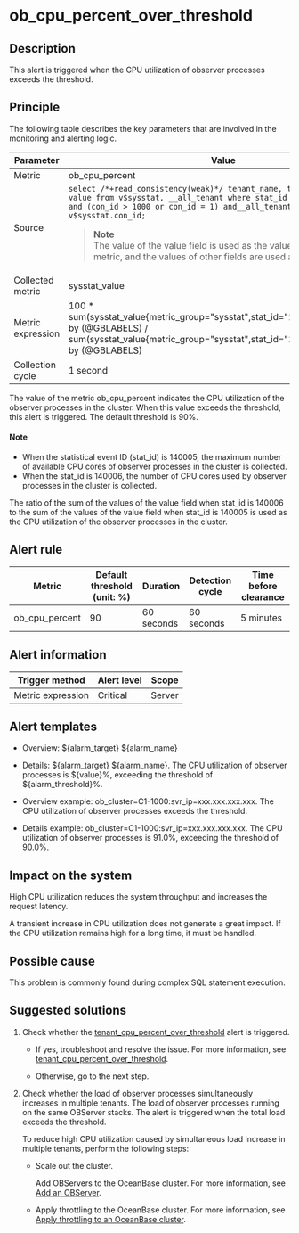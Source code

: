 ob_cpu_percent_over_threshold
==================================================

**Description**
------------------------------------

This alert is triggered when the CPU utilization of observer processes exceeds the threshold.

Principle
------------------------------

The following table describes the key parameters that are involved in the monitoring and alerting logic.

|     Parameter     |                                                                                                                                                                                                            Value                                                                                                                                                                                                             |
|-------------------|------------------------------------------------------------------------------------------------------------------------------------------------------------------------------------------------------------------------------------------------------------------------------------------------------------------------------------------------------------------------------------------------------------------------------|
| Metric            | ob_cpu_percent                                                                                                                                                                                                                                                                                                                                                                                                               |
| Source            | ```select /*+read_consistency(weak)*/ tenant_name, tenant_id, stat_id, value from v$sysstat, __all_tenant where stat_id IN (140005, 140006) and (con_id > 1000 or con_id = 1) and__all_tenant.tenant_id = v$sysstat.con_id;``` <blockquote>  **Note** <br>  The value of the value field is used as the value of the collected metric, and the values of other fields are used as labels.</blockquote> |
| Collected metric  | sysstat_value                                                                                                                                                                                                                                                                                                                                                                                                                |
| Metric expression | 100 \* sum(sysstat_value{metric_group="sysstat",stat_id="140006",@LABELS}) by (@GBLABELS) / sum(sysstat_value{metric_group="sysstat",stat_id="140005",@LABELS}) by (@GBLABELS)                                                                                                                                                                                                                                               |
| Collection cycle  | 1 second                                                                                                                                                                                                                                                                                                                                                                                                                     |

The value of the metric ob_cpu_percent indicates the CPU utilization of the observer processes in the cluster. When this value exceeds the threshold, this alert is triggered. The default threshold is 90%.

  <main id="notice" type='explain'>
    <h4>Note</h4>
    <ul>
    <li>When the statistical event ID (stat_id) is 140005, the maximum number of available CPU cores of observer processes in the cluster is collected.</li>
    <li>When the stat_id is 140006, the number of CPU cores used by observer processes in the cluster is collected.</li>
    </ul>
  </main>

The ratio of the sum of the values of the value field when stat_id is 140006 to the sum of the values of the value field when stat_id is 140005 is used as the CPU utilization of the observer processes in the cluster.

**Alert rule**
-----------------------------------

|     Metric     | Default threshold (unit: %) |  Duration  | Detection cycle | Time before clearance |
|----------------|-----------------------------|------------|-----------------|-----------------------|
| ob_cpu_percent | 90                          | 60 seconds | 60 seconds      | 5 minutes             |

**Alert information**
------------------------------------------

|  Trigger method   | Alert level | Scope  |
|-------------------|-------------|--------|
| Metric expression | Critical    | Server |

**Alert templates**
----------------------------------------

* Overview: \${alarm_target} \${alarm_name}

* Details: \${alarm_target} \${alarm_name}. The CPU utilization of observer processes is \${value}%, exceeding the threshold of \${alarm_threshold}%.

* Overview example: ob_cluster=C1-1000:svr_ip=xxx.xxx.xxx.xxx. The CPU utilization of observer processes exceeds the threshold.

* Details example: ob_cluster=C1-1000:svr_ip=xxx.xxx.xxx.xxx. The CPU utilization of observer processes is 91.0%, exceeding the threshold of 90.0%.

**Impact on the system**
---------------------------------------------

High CPU utilization reduces the system throughput and increases the request latency.

A transient increase in CPU utilization does not generate a great impact. If the CPU utilization remains high for a long time, it must be handled.

**Possible cause**
---------------------------------------

This problem is commonly found during complex SQL statement execution.

Suggested solutions
----------------------------------------

1. Check whether the [tenant_cpu_percent_over_threshold](29.tenant_cpu_percent_over_threshold.md) alert is triggered.

   * If yes, troubleshoot and resolve the issue. For more information, see [tenant_cpu_percent_over_threshold](29.tenant_cpu_percent_over_threshold.md).

   * Otherwise, go to the next step.

2. Check whether the load of observer processes simultaneously increases in multiple tenants. The load of observer processes running on the same OBServer stacks. The alert is triggered when the total load exceeds the threshold.

   To reduce high CPU utilization caused by simultaneous load increase in multiple tenants, perform the following steps:
   * Scale out the cluster.

     Add OBServers to the OceanBase cluster. For more information, see [Add an OBServer](../../4.user-guide-2/4.cluster-features/2.basic-operations/7.manage-observer/1.add-an-observer.md).

   * Apply throttling to the OceanBase cluster. For more information, see [Apply throttling to an OceanBase cluster](../5.appendix/5.limit-the-inbound-traffic-of-the-oceanbase-cluster.md).
